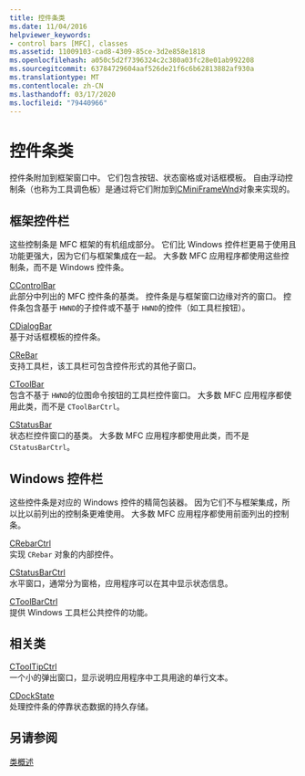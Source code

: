 ```yaml
---
title: 控件条类
ms.date: 11/04/2016
helpviewer_keywords:
- control bars [MFC], classes
ms.assetid: 11009103-cad8-4309-85ce-3d2e858e1818
ms.openlocfilehash: a050c5d2f7396324c2c380a03fc28e01ab992208
ms.sourcegitcommit: 63784729604aaf526de21f6c6b62813882af930a
ms.translationtype: MT
ms.contentlocale: zh-CN
ms.lasthandoff: 03/17/2020
ms.locfileid: "79440966"
---
```

# <a name="control-bar-classes"></a>控件条类

控件条附加到框架窗口中。 它们包含按钮、状态窗格或对话框模板。 自由浮动控制条（也称为工具调色板）是通过将它们附加到[CMiniFrameWnd](../mfc/reference/cminiframewnd-class.md)对象来实现的。

## <a name="framework-control-bars"></a>框架控件栏

这些控制条是 MFC 框架的有机组成部分。 它们比 Windows 控件栏更易于使用且功能更强大，因为它们与框架集成在一起。 大多数 MFC 应用程序都使用这些控制条，而不是 Windows 控件条。

[CControlBar](../mfc/reference/ccontrolbar-class.md)<br/>
此部分中列出的 MFC 控件条的基类。 控件条是与框架窗口边缘对齐的窗口。 控件条包含基于 `HWND`的子控件或不基于 `HWND`的控件（如工具栏按钮）。

[CDialogBar](../mfc/reference/cdialogbar-class.md)<br/>
基于对话框模板的控件条。

[CReBar](../mfc/reference/crebar-class.md)<br/>
支持工具栏，该工具栏可包含控件形式的其他子窗口。

[CToolBar](../mfc/reference/ctoolbar-class.md)<br/>
包含不基于 `HWND`的位图命令按钮的工具栏控件窗口。 大多数 MFC 应用程序都使用此类，而不是 `CToolBarCtrl`。

[CStatusBar](../mfc/reference/cstatusbar-class.md)<br/>
状态栏控件窗口的基类。 大多数 MFC 应用程序都使用此类，而不是 `CStatusBarCtrl`。

## <a name="windows-control-bars"></a>Windows 控件栏

这些控件条是对应的 Windows 控件的精简包装器。 因为它们不与框架集成，所以比以前列出的控制条更难使用。 大多数 MFC 应用程序都使用前面列出的控制条。

[CRebarCtrl](../mfc/reference/crebarctrl-class.md)<br/>
实现 `CRebar` 对象的内部控件。

[CStatusBarCtrl](../mfc/reference/cstatusbarctrl-class.md)<br/>
水平窗口，通常分为窗格，应用程序可以在其中显示状态信息。

[CToolBarCtrl](../mfc/reference/ctoolbarctrl-class.md)<br/>
提供 Windows 工具栏公共控件的功能。

## <a name="related-classes"></a>相关类

[CToolTipCtrl](../mfc/reference/ctooltipctrl-class.md)<br/>
一个小的弹出窗口，显示说明应用程序中工具用途的单行文本。

[CDockState](../mfc/reference/cdockstate-class.md)<br/>
处理控件条的停靠状态数据的持久存储。

## <a name="see-also"></a>另请参阅

[类概述](../mfc/class-library-overview.md)
